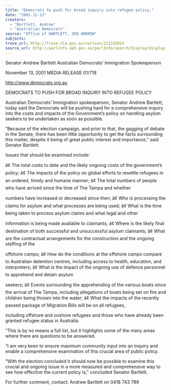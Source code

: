 ```yaml
---
title: "Democrats to push for broad inquiry into refugee policy."
date: "2001-11-13"
creators:
  - "Bartlett, Andrew"
  - "Australian Democrats"
source: "Office of BARTLETT, SEN ANDREW"
subjects:
trove_url: http://trove.nla.gov.au/version/211232014
source_url: http://parlinfo.aph.gov.au/parlInfo/search/display/display.w3p;query=Id%3A%22media/pressrel/EXE56%22
---
```


 Senator Andrew Bartlett Australian Democrats’ Immigration Spokesperson

 November 13, 2001           MEDIA RELEASE                                    01/718

 http://www.democrats.org.au

 DEMOCRATS TO PUSH FOR BROAD INQUIRY INTO REFUGEE POLICY

 Australian Democrats’ Immigration spokesperson, Senator Andrew Bartlett, today said the Democrats will be pushing hard for a comprehensive inquiry into the costs and impacts of the Government’s policy on handling asylum seekers to be undertaken as soon as possible.

 “Because of the election campaign, and prior to that, the gagging of debate in the Senate, there has been little opportunity to get the facts surrounding this matter, despite it being of great public interest and importance,” said Senator Bartlett.

 Issues that should be examined include:

 â¢ The total costs to date and the likely ongoing costs of the government’s policy; â¢ The impacts of the policy on global efforts to resettle refugees in an ordered, timely and humane manner; â¢ The total numbers of people who have arrived since the time of The Tampa and whether

 numbers have increased or decreased since then; â¢ Who is processing the claims for asylum and what processes are being used; â¢ What is the time being taken to process asylum claims and what legal and other

 information is being made available to claimants; â¢ Where is the likely final destination of both successful and unsuccessful asylum claimants; â¢ What are the contractual arrangements for the construction and the ongoing staffing of the

 offshore camps; â¢ How do the conditions at the offshore camps compare to Australian detention centres, including access to health, education, and interpreters; â¢ What is the impact of the ongoing use of defence personnel to apprehend and detain asylum

 seekers; â¢ Events surrounding the apprehending of the various boats since the arrival of The Tampa, including allegations of boats being set on fire and children being thrown into the water; â¢ What the impacts of the recently passed package of Migration Bills will be on all refugees,

 including offshore and onshore refugees and those who have already been granted refugee status in Australia.

 “This is by no means a full list, but it highlights some of the many areas where there are questions to be answered.

 “I am very keen to ensure maximum community input into an inquiry and enable a comprehensive examination of this crucial area of public policy.

 “With the election concluded it should now be possible to examine this crucial and ongoing issue in a more measured and comprehensive way to see how effective the current policy is,” concluded Senator Bartlett.

 For further comment, contact: Andrew Bartlett on 0418 743 789

